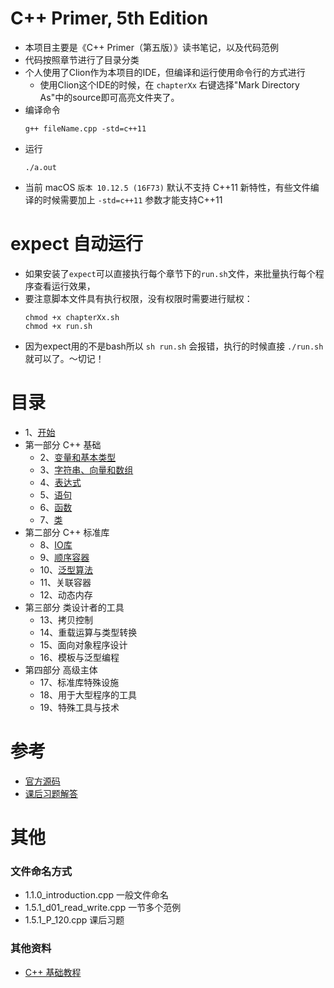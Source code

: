 # C++ Primer, 5th Edition

* 本项目主要是《C++ Primer（第五版）》读书笔记，以及代码范例
* 代码按照章节进行了目录分类
* 个人使用了Clion作为本项目的IDE，但编译和运行使用命令行的方式进行
    - 使用Clion这个IDE的时候，在 `chapterXx` 右键选择"Mark Directory As"中的source即可高亮文件夹了。
* 编译命令  
    ```
    g++ fileName.cpp -std=c++11
    ```
* 运行    
    ```
    ./a.out
    ```
* 当前 macOS `版本 10.12.5 (16F73)` 默认不支持 C++11 新特性，有些文件编译的时候需要加上 `-std=c++11` 参数才能支持C++11

# expect 自动运行

* 如果安装了`expect`可以直接执行每个章节下的`run.sh`文件，来批量执行每个程序查看运行效果，
* 要注意脚本文件具有执行权限，没有权限时需要进行赋权：
    ```
    chmod +x chapterXx.sh
    chmod +x run.sh
    ```
* 因为expect用的不是bash所以 `sh run.sh` 会报错，执行的时候直接 `./run.sh` 就可以了。～切记！

# 目录

* 1、[开始](https://github.com/NorthFacing/Cpp-Primer/tree/master/chapter01)
* 第一部分 C++ 基础
    - 2、[变量和基本类型](https://github.com/NorthFacing/Cpp-Primer/tree/master/chapter02)
    - 3、[字符串、向量和数组](https://github.com/NorthFacing/Cpp-Primer/tree/master/chapter03)
    - 4、[表达式](https://github.com/NorthFacing/Cpp-Primer/tree/master/chapter04)
    - 5、[语句](https://github.com/NorthFacing/Cpp-Primer/tree/master/chapter05)
    - 6、[函数](https://github.com/NorthFacing/Cpp-Primer/tree/master/chapter06)
    - 7、[类](https://github.com/NorthFacing/Cpp-Primer/tree/master/chapter07)
* 第二部分 C++ 标准库
    - 8、[IO库](https://github.com/NorthFacing/Cpp-Primer/tree/master/chapter08)
    - 9、[顺序容器](https://github.com/NorthFacing/Cpp-Primer/tree/master/chapter09)
    - 10、[泛型算法](https://github.com/NorthFacing/Cpp-Primer/tree/master/chapter10)
    - 11、关联容器
    - 12、动态内存
* 第三部分 类设计者的工具
    - 13、拷贝控制
    - 14、重载运算与类型转换
    - 15、面向对象程序设计
    - 16、模板与泛型编程
* 第四部分 高级主体
    - 17、标准库特殊设施
    - 18、用于大型程序的工具
    - 19、特殊工具与技术


# 参考

* [官方源码](http://www.informit.com/store/c-plus-plus-primer-9780321714114)
* [课后习题解答](https://github.com/Mooophy/Cpp-Primer)

# 其他

### 文件命名方式

* 1.1.0_introduction.cpp 一般文件命名
* 1.5.1_d01_read_write.cpp 一节多个范例
* 1.5.1_P_120.cpp 课后习题


### 其他资料

* [C++ 基础教程](http://www.prglab.com/cms/)